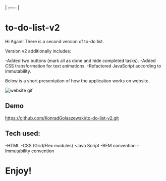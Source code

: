 |  :—-:   | 
# to-do-list-v2

Hi Again!
There is a second version of to-do list.

Version v2 additionally includes:

-Added two buttons (mark all as done and hide completed tasks).
-Added CSS transformation for text animations.
-Refactored JavaScript according to immutability.

Below is a short presentation of how the application works on website.

![website gif](https://github.com/KonradGolaszewski/to-do-list-v2/blob/master/images/demo-to-do-list-v2.gif?raw=true)

## Demo

https://github.com/KonradGolaszewski/to-do-list-v2.git

## Tech used:
-HTML
-CSS (Grid/Flex modules)
-Java Script
-BEM convention
-Immutability convention

# Enjoy!
